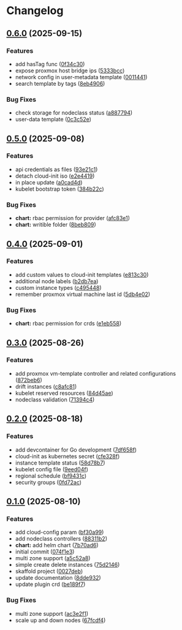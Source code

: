 # Changelog

## [0.6.0](https://github.com/sergelogvinov/karpenter-provider-proxmox/compare/v0.5.0...v0.6.0) (2025-09-15)


### Features

* add hasTag func ([0f34c30](https://github.com/sergelogvinov/karpenter-provider-proxmox/commit/0f34c30930ef97fa6cdc17c74eab67793c1aeae3))
* expose proxmox host bridge ips ([5333bcc](https://github.com/sergelogvinov/karpenter-provider-proxmox/commit/5333bccd239262e8514f6fc061d1bd82d97d24ee))
* network config in user-metadata template ([0011441](https://github.com/sergelogvinov/karpenter-provider-proxmox/commit/001144120b25cda70f672ad7b9eae6a82bb7bdbc))
* search template by tags ([8eb4906](https://github.com/sergelogvinov/karpenter-provider-proxmox/commit/8eb49068607f8582c01b34314ca1242be07466dc))


### Bug Fixes

* check storage for nodeclass status ([a887794](https://github.com/sergelogvinov/karpenter-provider-proxmox/commit/a887794bc56b79a0c314dd2feabc6acade3dc137))
* user-data template ([0c3c52e](https://github.com/sergelogvinov/karpenter-provider-proxmox/commit/0c3c52e8d7136c8d5bc3d5ac69555df8915eec2a))

## [0.5.0](https://github.com/sergelogvinov/karpenter-provider-proxmox/compare/v0.4.0...v0.5.0) (2025-09-08)


### Features

* api credentials as files ([93e21c1](https://github.com/sergelogvinov/karpenter-provider-proxmox/commit/93e21c12d7ccdaf5b546aad408592351435e79dc))
* detach cloud-init iso ([e2e4419](https://github.com/sergelogvinov/karpenter-provider-proxmox/commit/e2e441917610ac56ad84caffd39ffc0441d88fdc))
* in place update ([a0cad4d](https://github.com/sergelogvinov/karpenter-provider-proxmox/commit/a0cad4da3efc4792fbca3a9ee159c03e41ca30cd))
* kubelet bootstrap token ([384b22c](https://github.com/sergelogvinov/karpenter-provider-proxmox/commit/384b22c71cf357b1e0e9e331143c146dcce3a3f4))


### Bug Fixes

* **chart:** rbac permission for provider ([afc83e1](https://github.com/sergelogvinov/karpenter-provider-proxmox/commit/afc83e1c247aec263b007caf6e7b2fe0f66458e8))
* **chart:** writible folder ([8beb809](https://github.com/sergelogvinov/karpenter-provider-proxmox/commit/8beb809bb9b24d5da1e3223d8e678402d082491f))

## [0.4.0](https://github.com/sergelogvinov/karpenter-provider-proxmox/compare/v0.3.0...v0.4.0) (2025-09-01)


### Features

* add custom values to cloud-init templates ([e813c30](https://github.com/sergelogvinov/karpenter-provider-proxmox/commit/e813c300a10b31d73026cf8bd05b1dc679552994))
* additional node labels ([b2db7ea](https://github.com/sergelogvinov/karpenter-provider-proxmox/commit/b2db7ea69f912e438f89dc5c73b66d8ed08859cc))
* custom instance types ([c495448](https://github.com/sergelogvinov/karpenter-provider-proxmox/commit/c495448d03e35e29bcb00984bba2587b8f7f7d9b))
* remember proxmox virtual machine last id ([5db4e02](https://github.com/sergelogvinov/karpenter-provider-proxmox/commit/5db4e02d073dbb423b855832d0642a24ebd0da14))


### Bug Fixes

* **chart:** rbac permission for crds ([e1eb558](https://github.com/sergelogvinov/karpenter-provider-proxmox/commit/e1eb558b9e68826c11c02de8d9944a419d19388c))

## [0.3.0](https://github.com/sergelogvinov/karpenter-provider-proxmox/compare/v0.2.0...v0.3.0) (2025-08-26)


### Features

* add proxmox vm-template controller and related configurations ([872beb6](https://github.com/sergelogvinov/karpenter-provider-proxmox/commit/872beb6a1f030057dc42c4f7a6684be53f008cb2))
* drift instances ([c8afc81](https://github.com/sergelogvinov/karpenter-provider-proxmox/commit/c8afc818451771dde74f4f4c947b04ba046a2952))
* kubelet reserved resources ([84d45ae](https://github.com/sergelogvinov/karpenter-provider-proxmox/commit/84d45aef7f0c769a1b969d5fe0ae06b8fd3d8f68))
* nodeclass validation ([71394c4](https://github.com/sergelogvinov/karpenter-provider-proxmox/commit/71394c4c9752dda34dcf603b8b7484faf47d9f7d))

## [0.2.0](https://github.com/sergelogvinov/karpenter-provider-proxmox/compare/v0.1.0...v0.2.0) (2025-08-18)


### Features

* add devcontainer for Go development ([7df658f](https://github.com/sergelogvinov/karpenter-provider-proxmox/commit/7df658f3e2b1744aeaf2cc6d09b88b470d83a18a))
* cloud-init as kubernetes secret ([cfe328f](https://github.com/sergelogvinov/karpenter-provider-proxmox/commit/cfe328f600388aaab4e80e1fd8bb0ceef14f78fc))
* instance template status ([58d78b7](https://github.com/sergelogvinov/karpenter-provider-proxmox/commit/58d78b7c69e48553baffdd589c94ae9c147bc834))
* kubelet config file ([9eed04f](https://github.com/sergelogvinov/karpenter-provider-proxmox/commit/9eed04f36e1c2fee48bffa8c3671cb00504ffa20))
* regional schedule ([bf9431c](https://github.com/sergelogvinov/karpenter-provider-proxmox/commit/bf9431c2fbc9cad38e10274e2d944b3ff59d06ab))
* security groups ([0fd72ac](https://github.com/sergelogvinov/karpenter-provider-proxmox/commit/0fd72ac4742c41561ec3cc9a9089c7f944ed3daf))

## [0.1.0](https://github.com/sergelogvinov/karpenter-provider-proxmox/compare/v0.0.1...v0.1.0) (2025-08-10)


### Features

* add cloud-config param ([bf30a99](https://github.com/sergelogvinov/karpenter-provider-proxmox/commit/bf30a991902031ee194579b47b4f2d49aa71b9ae))
* add nodeclass controllers ([88311b2](https://github.com/sergelogvinov/karpenter-provider-proxmox/commit/88311b2d0989f8f87a1abb48550b2dfa0bb265fa))
* **chart:** add helm chart ([7b70ad6](https://github.com/sergelogvinov/karpenter-provider-proxmox/commit/7b70ad613cb39d4a932259960259a51076ad8caf))
* initial commit ([074f1e3](https://github.com/sergelogvinov/karpenter-provider-proxmox/commit/074f1e3185ac4fb40cb6127d7d8340e04c6682dd))
* multi zone support ([a5c52a8](https://github.com/sergelogvinov/karpenter-provider-proxmox/commit/a5c52a868a10c146d1e77a0386b9918358a89aa0))
* simple create delete instances ([75d2146](https://github.com/sergelogvinov/karpenter-provider-proxmox/commit/75d214662e1d358afd07f91980f4816d4dd17b57))
* skaffold project ([0027deb](https://github.com/sergelogvinov/karpenter-provider-proxmox/commit/0027deba1cbeda45c024f13996acd297c18223fc))
* update documentation ([8dde932](https://github.com/sergelogvinov/karpenter-provider-proxmox/commit/8dde93208569cb15d787c8892cd3a80f53067214))
* update plugin crd ([be189f7](https://github.com/sergelogvinov/karpenter-provider-proxmox/commit/be189f73a92fb50f5eb6f823e676d18e054614a6))


### Bug Fixes

* multi zone support ([ac3e2f1](https://github.com/sergelogvinov/karpenter-provider-proxmox/commit/ac3e2f17b00a803c78af1e82af788cce9d9ad007))
* scale up and down nodes ([67fcdf4](https://github.com/sergelogvinov/karpenter-provider-proxmox/commit/67fcdf4d0d589c6126b775cba4095730026bc3e9))
